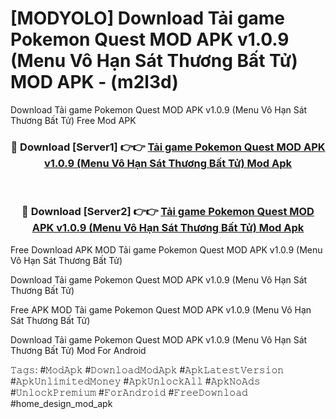 # [MODYOLO] Download Tải game Pokemon Quest MOD APK v1.0.9 (Menu Vô Hạn Sát Thương Bất Tử) MOD APK - (m2l3d)
Download Tải game Pokemon Quest MOD APK v1.0.9 (Menu Vô Hạn Sát Thương Bất Tử) Free Mod APK

<div align="center">
<h3>🔴 Download [Server1] 👉👉 <a href="https://apk-comot.site?title=Tải_game_Pokemon_Quest_MOD_APK_v1.0.9_(Menu_Vô_Hạn_Sát_Thương_Bất_Tử)">Tải game Pokemon Quest MOD APK v1.0.9 (Menu Vô Hạn Sát Thương Bất Tử) Mod Apk</a></h3><br>

<h3>🔴 Download [Server2] 👉👉 <a href="https://apk-comot.site?title=Tải_game_Pokemon_Quest_MOD_APK_v1.0.9_(Menu_Vô_Hạn_Sát_Thương_Bất_Tử)">Tải game Pokemon Quest MOD APK v1.0.9 (Menu Vô Hạn Sát Thương Bất Tử) Mod Apk</a></h3>
</div>


Free Download APK MOD Tải game Pokemon Quest MOD APK v1.0.9 (Menu Vô Hạn Sát Thương Bất Tử)

Download Tải game Pokemon Quest MOD APK v1.0.9 (Menu Vô Hạn Sát Thương Bất Tử) 

Free APK MOD Tải game Pokemon Quest MOD APK v1.0.9 (Menu Vô Hạn Sát Thương Bất Tử) 

Download Tải game Pokemon Quest MOD APK v1.0.9 (Menu Vô Hạn Sát Thương Bất Tử) Mod For Android

𝚃𝚊𝚐𝚜: #𝙼𝚘𝚍𝙰𝚙𝚔 #𝙳𝚘𝚠𝚗𝚕𝚘𝚊𝚍𝙼𝚘𝚍𝙰𝚙𝚔 #𝙰𝚙𝚔𝙻𝚊𝚝𝚎𝚜𝚝𝚅𝚎𝚛𝚜𝚒𝚘𝚗 #𝙰𝚙𝚔𝚄𝚗𝚕𝚒𝚖𝚒𝚝𝚎𝚍𝙼𝚘𝚗𝚎𝚢 #𝙰𝚙𝚔𝚄𝚗𝚕𝚘𝚌𝚔𝙰𝚕𝚕 #𝙰𝚙𝚔𝙽𝚘𝙰𝚍𝚜 #𝚄𝚗𝚕𝚘𝚌𝚔𝙿𝚛𝚎𝚖𝚒𝚞𝚖 #𝙵𝚘𝚛𝙰𝚗𝚍𝚛𝚘𝚒𝚍 #𝙵𝚛𝚎𝚎𝙳𝚘𝚠𝚗𝚕𝚘𝚊𝚍 #home_design_mod_apk